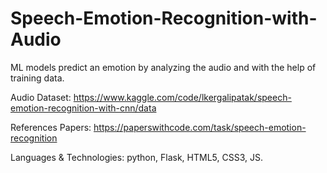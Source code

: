# Speech-Emotion-Recognition-with-Audio
ML models predict an emotion by analyzing the audio and with the help of training data.

Audio Dataset:
https://www.kaggle.com/code/lkergalipatak/speech-emotion-recognition-with-cnn/data 

References Papers:
https://paperswithcode.com/task/speech-emotion-recognition 

Languages & Technologies: python, Flask, HTML5, CSS3, JS.
